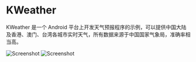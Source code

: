 # KWeather

KWeather 是一个 Android 平台上开发天气预报程序的示例，可以提供中国大陆及香港、澳门、台湾各城市实时天气，所有数据来源于中国国家气象局，准确率相当高。

![Screenshot](https://github.com/libuchao/KWeather/raw/master/res/drawable-hdpi/kweather_screen2.jpg)
![Screenshot](https://github.com/libuchao/KWeather/raw/master/res/drawable-hdpi/kweather_screen.jpg)
